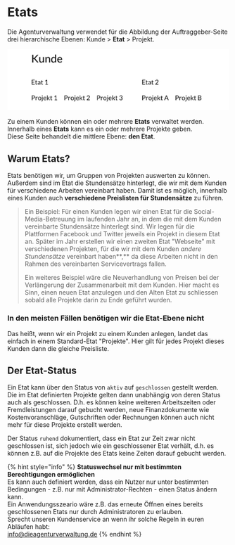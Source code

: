 # Etats

Die Agenturverwaltung verwendet für die Abbildung der Auftraggeber-Seite drei hierarchische Ebenen: Kunde &gt; **Etat** &gt; Projekt. 

![](../../.gitbook/assets/1.png)

Zu einem Kunden können ein oder mehrere **Etats** verwaltet werden.   
Innerhalb eines **Etats** kann es ein oder mehrere Projekte geben.  
Diese Seite behandelt die mittlere Ebene: **den Etat**.

## Warum Etats? 

Etats benötigen wir, um Gruppen von Projekten auswerten zu können. Außerdem sind im Etat die Stundensätze hinterlegt, die wir mit dem Kunden für verschiedene Arbeiten vereinbart haben. Damit ist es möglich, innerhalb eines Kunden auch **verschiedene Preislisten für Stundensätze** zu führen. 

> Ein Beispiel: Für einen Kunden legen wir einen Etat für die Social-Media-Betreuung im laufenden Jahr an, in dem die mit dem Kunden vereinbarte Stundensätze hinterlegt sind. Wir legen für die Plattformen Facebook und Twitter jeweils ein Projekt in diesem Etat an. Später im Jahr erstellen wir einen zweiten Etat "Webseite" mit verschiedenen Projekten, für die wir mit dem Kunden _andere Stundensätze_ vereinbart haben**,** da diese Arbeiten nicht in den Rahmen des vereinbarten Servicevertrags fallen.
>
> Ein weiteres Beispiel wäre die Neuverhandlung von Preisen bei der Verlängerung der Zusammenarbeit mit dem Kunden. Hier macht es Sinn, einen neuen Etat anzulegen und den Alten Etat zu schliessen sobald alle Projekte darin zu Ende geführt wurden.

### **In den meisten Fällen benötigen wir die Etat-Ebene nicht** 

Das heißt, wenn wir ein Projekt zu einem Kunden anlegen, landet das einfach in einem Standard-Etat "Projekte". Hier gilt für jedes Projekt dieses Kunden dann die gleiche Preisliste.

## Der Etat-Status

Ein Etat kann über den Status von `aktiv` auf `geschlossen` gestellt werden. Die im Etat definierten Projekte gelten dann unabhängig von deren Status auch als geschlossen. D.h. es können keine weiteren Arbeitszeiten oder Fremdleistungen darauf gebucht werden, neue Finanzdokumente wie Kostenvoranschläge, Gutschriften oder Rechnungen können auch nicht mehr für diese Projekte erstellt werden.

Der Status `ruhend` dokumentiert, dass ein Etat zur Zeit zwar nicht geschlossen ist, sich jedoch wie ein geschlossener Etat verhält, d.h. es können z.B. auf die Projekte des Etats keine Zeiten darauf gebucht werden.

{% hint style="info" %}
**Statuswechsel nur mit bestimmten Berechtigungen ermöglichen**  
Es kann auch definiert werden, dass ein Nutzer nur unter bestimmten Bedingungen - z.B. nur mit Administrator-Rechten -  einen Status ändern kann.   
Ein Anwendungsszeario wäre z.B. das erneute Öffnen eines bereits geschlossenen Etats nur durch Administratoren zu erlauben.  
Sprecht unseren Kundenservice an wenn ihr solche Regeln in euren Abläufen habt:  
info@dieagenturverwaltung.de
{% endhint %}

